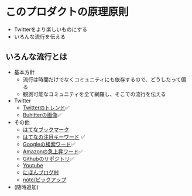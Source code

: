 # このプロダクトの原理原則
- Twitterをより楽しいものにする
- いろんな流行を伝える

## いろんな流行とは
- 基本方針
  - 流行は時間だけでなくコミュニティにも依存するので、どうしたって偏る
  - 観測可能なコミュニティを全て網羅し、そこでの流行を伝える
- Twitter
  - [Twitterのトレンド][twitter]✅ 
  - [Buhitterの画像][buhitter]✅ 
- その他
  - [はてなブックマーク][hotentry]
  - [はてなの注目キーワード][hatena] ✅ 
  - [Googleの検索ワード][google]✅ 
  - [Amazonの急上昇ワード][amazon]✅ 
  - [Githubのリポジトリ][github]✅
  - [Youtube][youtube]
  - [にほんブログ村][blogmura]
  - [note/ピックアップ][note]
- (随時追加)

[twitter]: https://developer.twitter.com/en/docs/trends/trends-for-location/api-reference/get-trends-place.html
[google]: https://trends.google.co.jp/trends/trendingsearches/daily?geo=JP
[amazon]: https://www.amazon.co.jp/trends/aps
[buhitter]: https://buhitter.com/trend
[github]: http://github-trends.ryotarai.info/rss/github_trends_all_daily.rss
[hatena]: http://d.hatena.ne.jp/hotkeyword
[youtube]: https://www.youtube.com/feed/trending
[blogmura]: https://www.blogmura.com/ranking_entry.html
[hotentry]: http://b.hatena.ne.jp/hotentry/all
[note]: https://note.mu/pickups/sort1
